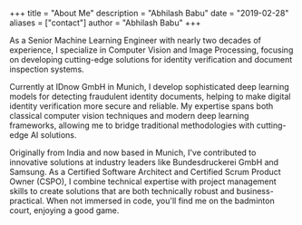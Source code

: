 +++
title = "About Me"
description = "Abhilash Babu"
date = "2019-02-28"
aliases = ["contact"]
author = "Abhilash Babu"
+++

As a Senior Machine Learning Engineer with nearly two decades of experience, I specialize in Computer Vision and Image Processing, focusing on developing cutting-edge solutions for identity verification and document inspection systems.

Currently at IDnow GmbH in Munich, I develop sophisticated deep learning models for detecting fraudulent identity documents, helping to make digital identity verification more secure and reliable. My expertise spans both classical computer vision techniques and modern deep learning frameworks, allowing me to bridge traditional methodologies with cutting-edge AI solutions.

Originally from India and now based in Munich, I've contributed to innovative solutions at industry leaders like Bundesdruckerei GmbH and Samsung. As a Certified Software Architect and Certified Scrum Product Owner (CSPO), I combine technical expertise with project management skills to create solutions that are both technically robust and business-practical. When not immersed in code, you'll find me on the badminton court, enjoying a good game.
